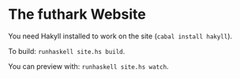 The futhark Website
==

You need Hakyll installed to work on the site (`cabal install hakyll`).

To build: `runhaskell site.hs build`.

You can preview with: `runhaskell site.hs watch`.